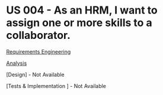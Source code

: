 # US 004 - As an HRM, I want to assign one or more skills to a collaborator.

[Requirements Engineering](01.requirements-engineering/Readme.md)

[Analysis](02.analysis/Readme.md)

[Design] - Not Available

[Tests & Implementation ] - Not Available